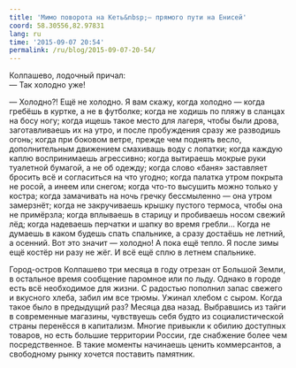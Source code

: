 ```yaml
---
title: 'Мимо поворота на Кеть&nbsp;— прямого пути на Енисей'
coord: 58.30556,82.97831
lang: ru
time: '2015-09-07 20:54'
permalink: /ru/blog/2015-09-07-20-54/
---
```


Колпашево, лодочный причал:<br>— Так холодно уже!

— Холодно?! Ещё не холодно. Я вам скажу, когда холодно&nbsp;— когда гребёшь в куртке, а не в футболке; когда не ходишь по пляжу в сланцах на босу ногу; когда ищешь такое место для лагеря, чтобы были дрова, заготавливаешь их на утро, и после пробуждения сразу же разводишь огонь; когда при боковом ветре, прежде чем поднять весло, дополнительным движением смахивашь воду с лопатки; когда каждую каплю воспринимаешь агрессивно; когда вытираешь мокрые руки туалетной бумагой, а не об одежду; когда слово «баня» заставляет бросить всё и согласиться на что угодно; когда палатка утром покрыта не росой, а инеем или снегом; когда что-то высушить можно только у костра; когда замачивать на ночь гречку бессмыленно&nbsp;— она утром замерзнёт; когда не закручиваешь крышку пустого термоса, чтобы она не примёрзла; когда вплываешь в старицу и пробиваешь носом свежий лёд; когда надеваешь перчатки и шапку во время гребли... Когда не думаешь в каком будешь спать спальнике, а сразу достаёшь не летний, а осенний. Вот это значит&nbsp;— холодно! А пока ещё тепло. Я после зимы ещё костёр ни разу не жёг. И всё ещё сплю в летнем спальнике.

Город-остров Колпашево три месяца в году отрезан от Большой Земли, в остальное время сообщение паромное или по льду. Однако в городе есть всё необходимое для жизни. С радостью пополнил запас свежего и вкусного хлеба, забил им все трюмы. Ужинал хлебом с сыром. Когда такое было в предыдущий раз? Месяца два назад. Выбравшись из тайги в современные магазины, чувствуешь себя будто из социалистической страны перенёсся в капитализм. Многие привыкли к обилию доступных товаров, но есть большие территории России, где снабжение более чем посредственное. В такие моменты начинаешь ценить коммерсантов, а свободному рынку хочется поставить памятник.
